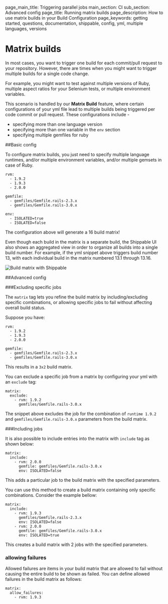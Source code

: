 page_main_title: Triggering parallel jobs
main_section: CI
sub_section: Advanced config
page_title: Running matrix builds
page_description: How to use matrix builds in your Build Configuration
page_keywords: getting started, questions, documentation, shippable, config, yml, multiple languages, versions

# Matrix builds

In most cases, you want to trigger one build for each commit/pull request to your repository. However, there are times when you might want to trigger multiple builds for a single code change.

For example, you might want to test against multiple versions of Ruby, multiple aspect ratios for your Selenium tests, or multiple environment variables.

This scenario is handled by our **Matrix Build** feature, where certain configurations of your yml file lead to multiple builds being triggered per code commit or pull request. These configurations include -

-  specifying more than one language version
-  specifying more than one variable in the `env` section
-  specifying multiple gemfiles for ruby

##Basic config

To configure matrix builds, you just need to specify multiple language runtimes, and/or multiple environment variables, and/or multiple gemsets in case of Ruby.

```
rvm:
  - 1.9.2
  - 1.9.3
  - 2.0.0
 
gemfile:
  - gemfiles/Gemfile.rails-2.3.x
  - gemfiles/Gemfile.rails-3.0.x

env:
  - ISOLATED=true
  - ISOLATED=false
```

The configuration above will generate a 16 build matrix!

Even though each build in the matrix is a separate build, the Shippable UI also shows an aggregated view in order to organize all builds into a single build number. For example, if the yml snippet above triggers build number 13, with each individual build in the matrix numbered 13.1 through 13.16.

<img src="../../images/ci/matrix-builds.png" alt="Build matrix with Shippable">


##Advanced config

###Excluding specific jobs

The `matrix` tag lets you refine the build matrix by including/excluding specific combinations, or allowing specific jobs to fail without affecting overall build status.

Suppose you have:

```
rvm:
  - 1.9.2
  - 1.9.3
  - 2.0.0

gemfile:
  - gemfiles/Gemfile.rails-2.3.x
  - gemfiles/Gemfile.rails-3.0.x

```
This results in a `3x2` build matrix. 

You can exclude a specific job from a matrix by configuring your yml with an `exclude` tag:

```
matrix:
  exclude:
    - rvm: 1.9.2
      gemfiles/Gemfile.rails-3.0.x
```

The snippet above excludes the job for the combination of `runtime 1.9.2` and `gemfiles/Gemfile.rails-3.0.x` parameters from the build matrix.

###Including jobs

It is also possible to include entries into the matrix with `include` tag as shown below:

```
matrix:
  include:
    - rvm: 2.0.0
      gemfile: gemfiles/Gemfile.rails-3.0.x
      env: ISOLATED=false
```
This adds a particular job to the build matrix with the specified parameters.

You can use this method to create a build matrix containing only specific combinations. Consider the example bellow:

```
matrix:
  include:
    - rvm: 1.9.3
      gemfiles/Gemfile.rails-2.3.x
      env: ISOLATED=false
    - rvm: 2.0.0
      gemfile: gemfiles/Gemfile.rails-3.0.x
      env: ISOLATED=true
```
This creates a build matrix with 2 jobs with the specified parameters.

### allowing failures

Allowed failures are items in your build matrix that are allowed to fail without causing the entire build to be shown as failed. You can define allowed failures in the build matrix as follows:

```
matrix:
  allow_failures:
    - rvm: 1.9.3
```
